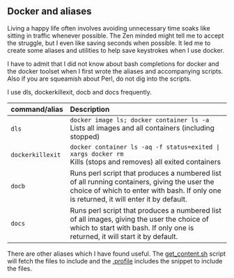 Docker and aliases
------------------

Living a happy life often involves avoiding unnecessary time soaks like sitting in traffic whenever possible. The Zen minded might tell me to accept the struggle, but I even like saving seconds when possible. It led me to create some aliases and utilities to help save keystrokes when I use docker.

I have to admit that I did not know about bash completions for docker and the docker toolset when I first wrote the aliases and accompanying scripts. Also if you are squeamish about Perl, do not dig into the scripts.

I use dls, dockerkillexit, docb and docs frequently.

| command/alias   | Description           |
|-----------------|:----------------------|
| `dls` |  `docker image ls; docker container ls -a` <br/>Lists all images and all containers (including stopped)|
| `dockerkillexit` |  `docker container ls -aq -f status=exited \| xargs docker rm` <br/>Kills (stops and removes) all exited containers|
| `docb` | Runs perl script that produces a numbered list of all running containers, giving the user the choice of which to enter with bash. If only one is returned, it will enter it by default. |
| `docs` |  Runs perl script that produces a numbered list of all images, giving the user the choice of which to start with bash. If only one is returned, it will start it by default.|

There are other aliases which I have found useful. The [get_content.sh](get_content.sh) script will fetch the files to include and the [.profile](.profile) includes the snippet to include the files.
